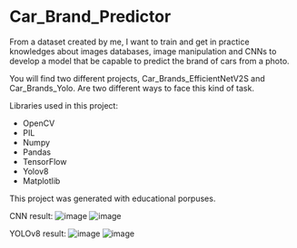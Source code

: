 # Car_Brand_Predictor

From a dataset created by me, I want to train and get in practice knowledges about images databases, image manipulation and CNNs to develop a model that be capable to predict the brand of cars from a photo.

You will find two different projects, Car_Brands_EfficientNetV2S and Car_Brands_Yolo. Are two different ways to face this kind of task. 

Libraries used in this project:
* OpenCV
* PIL
* Numpy
* Pandas
* TensorFlow
* Yolov8
* Matplotlib

This project was generated with educational porpuses.

CNN result:
![image](https://github.com/Santi-H-98/Car_Brand_Predictor/assets/147663147/bbe6527a-1e61-40c0-b347-72763061f5df)
![image](https://github.com/Santi-H-98/Car_Brand_Predictor/assets/147663147/284b20aa-a606-4558-b1e6-43f877bf7110)


YOLOv8 result:
![image](https://github.com/Santi-H-98/Car_Brand_Predictor/assets/147663147/457c02d3-2334-4dd3-ad98-a8792a45e3ec)
![image](https://github.com/Santi-H-98/Car_Brand_Predictor/assets/147663147/49451f1e-ff11-4892-a97e-ca4d6c90a721)
